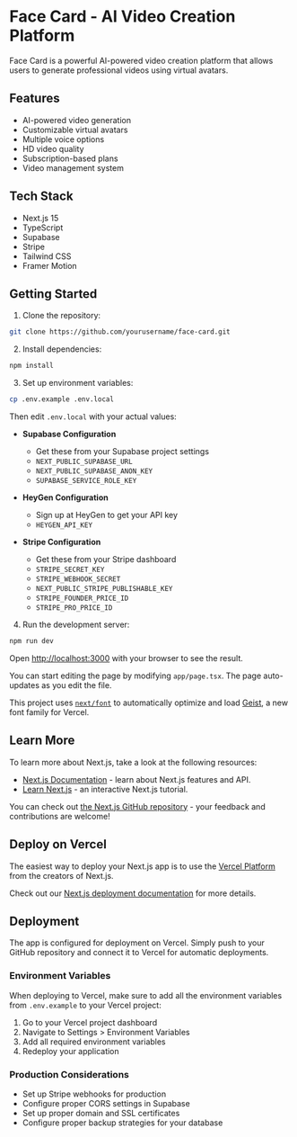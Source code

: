 # Face Card - AI Video Creation Platform

Face Card is a powerful AI-powered video creation platform that allows users to generate professional videos using virtual avatars.

## Features

- AI-powered video generation
- Customizable virtual avatars
- Multiple voice options
- HD video quality
- Subscription-based plans
- Video management system

## Tech Stack

- Next.js 15
- TypeScript
- Supabase
- Stripe
- Tailwind CSS
- Framer Motion

## Getting Started

1. Clone the repository:
```bash
git clone https://github.com/yourusername/face-card.git
```

2. Install dependencies:
```bash
npm install
```

3. Set up environment variables:
```bash
cp .env.example .env.local
```

Then edit `.env.local` with your actual values:

- **Supabase Configuration**
  - Get these from your Supabase project settings
  - `NEXT_PUBLIC_SUPABASE_URL`
  - `NEXT_PUBLIC_SUPABASE_ANON_KEY`
  - `SUPABASE_SERVICE_ROLE_KEY`

- **HeyGen Configuration**
  - Sign up at HeyGen to get your API key
  - `HEYGEN_API_KEY`

- **Stripe Configuration**
  - Get these from your Stripe dashboard
  - `STRIPE_SECRET_KEY`
  - `STRIPE_WEBHOOK_SECRET`
  - `NEXT_PUBLIC_STRIPE_PUBLISHABLE_KEY`
  - `STRIPE_FOUNDER_PRICE_ID`
  - `STRIPE_PRO_PRICE_ID`

4. Run the development server:
```bash
npm run dev
```

Open [http://localhost:3000](http://localhost:3000) with your browser to see the result.

You can start editing the page by modifying `app/page.tsx`. The page auto-updates as you edit the file.

This project uses [`next/font`](https://nextjs.org/docs/app/building-your-application/optimizing/fonts) to automatically optimize and load [Geist](https://vercel.com/font), a new font family for Vercel.

## Learn More

To learn more about Next.js, take a look at the following resources:

- [Next.js Documentation](https://nextjs.org/docs) - learn about Next.js features and API.
- [Learn Next.js](https://nextjs.org/learn) - an interactive Next.js tutorial.

You can check out [the Next.js GitHub repository](https://github.com/vercel/next.js) - your feedback and contributions are welcome!

## Deploy on Vercel

The easiest way to deploy your Next.js app is to use the [Vercel Platform](https://vercel.com/new?utm_medium=default-template&filter=next.js&utm_source=create-next-app&utm_campaign=create-next-app-readme) from the creators of Next.js.

Check out our [Next.js deployment documentation](https://nextjs.org/docs/app/building-your-application/deploying) for more details.

## Deployment

The app is configured for deployment on Vercel. Simply push to your GitHub repository and connect it to Vercel for automatic deployments.

### Environment Variables

When deploying to Vercel, make sure to add all the environment variables from `.env.example` to your Vercel project:

1. Go to your Vercel project dashboard
2. Navigate to Settings > Environment Variables
3. Add all required environment variables
4. Redeploy your application

### Production Considerations

- Set up Stripe webhooks for production
- Configure proper CORS settings in Supabase
- Set up proper domain and SSL certificates
- Configure proper backup strategies for your database

